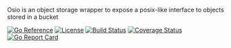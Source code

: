 Osio is an object storage wrapper to expose a posix-like interface to objects stored in a bucket

[![Go Reference](https://pkg.go.dev/badge/github.com/airbusgeo/osio.svg)](https://pkg.go.dev/github.com/airbusgeo/osio)
[![License](https://img.shields.io/github/license/airbusgeo/osio.svg)](https://github.com/airbusgeo/osio/blob/main/LICENSE)
[![Build Status](https://github.com/airbusgeo/osio/workflows/build/badge.svg?branch=main&event=push)](https://github.com/airbusgeo/osio/actions?query=workflow%3Abuild+event%3Apush+branch%3Amain)
[![Coverage Status](https://coveralls.io/repos/github/airbusgeo/osio/badge.svg?branch=main)](https://coveralls.io/github/airbusgeo/osio?branch=main)
[![Go Report Card](https://goreportcard.com/badge/github.com/airbusgeo/osio)](https://goreportcard.com/report/github.com/airbusgeo/osio)



